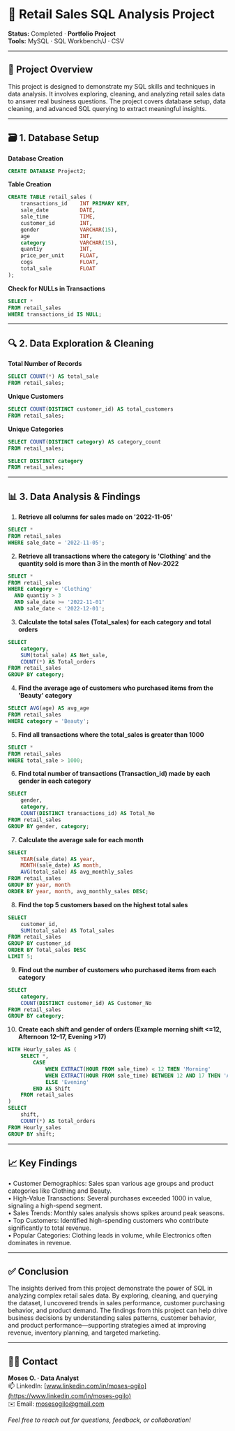 # 🛒 Retail Sales SQL Analysis Project

**Status:** Completed · **Portfolio Project**  
**Tools:** MySQL · SQL Workbench/J · CSV

---

## 📌 Project Overview

This project is designed to demonstrate my SQL skills and techniques in data analysis. It involves exploring, cleaning, and analyzing retail sales data to answer real business questions. The project covers database setup, data cleaning, and advanced SQL querying to extract meaningful insights.

---

## 🗃️ 1. Database Setup

**Database Creation**
```sql
CREATE DATABASE Project2;
```

**Table Creation**
```sql
CREATE TABLE retail_sales (
    transactions_id    INT PRIMARY KEY,
    sale_date          DATE,
    sale_time          TIME,
    customer_id        INT,
    gender             VARCHAR(15),
    age                INT,
    category           VARCHAR(15),
    quantiy            INT,
    price_per_unit     FLOAT,
    cogs               FLOAT,
    total_sale         FLOAT
);
```

**Check for NULLs in Transactions**
```sql
SELECT *
FROM retail_sales
WHERE transactions_id IS NULL;
```

---

## 🔍 2. Data Exploration & Cleaning

**Total Number of Records**
```sql
SELECT COUNT(*) AS total_sale 
FROM retail_sales;
```

**Unique Customers**
```sql
SELECT COUNT(DISTINCT customer_id) AS total_customers 
FROM retail_sales;
```

**Unique Categories**
```sql
SELECT COUNT(DISTINCT category) AS category_count 
FROM retail_sales;

SELECT DISTINCT category 
FROM retail_sales;
```

---

## 📊 3. Data Analysis & Findings

1. **Retrieve all columns for sales made on '2022-11-05'**
```sql
SELECT *
FROM retail_sales
WHERE sale_date = '2022-11-05';
```

2. **Retrieve all transactions where the category is 'Clothing' and the quantity sold is more than 3 in the month of Nov-2022**
```sql
SELECT *
FROM retail_sales
WHERE category = 'Clothing'
  AND quantiy > 3
  AND sale_date >= '2022-11-01'
  AND sale_date < '2022-12-01';
```

3. **Calculate the total sales (Total_sales) for each category and total orders**
```sql
SELECT 
    category,
    SUM(total_sale) AS Net_sale,
    COUNT(*) AS Total_orders
FROM retail_sales
GROUP BY category;
```

4. **Find the average age of customers who purchased items from the 'Beauty' category**
```sql
SELECT AVG(age) AS avg_age
FROM retail_sales
WHERE category = 'Beauty';
```

5. **Find all transactions where the total_sales is greater than 1000**
```sql
SELECT *
FROM retail_sales
WHERE total_sale > 1000;
```

6. **Find total number of transactions (Transaction_id) made by each gender in each category**
```sql
SELECT
    gender,
    category,
    COUNT(DISTINCT transactions_id) AS Total_No
FROM retail_sales
GROUP BY gender, category;
```

7. **Calculate the average sale for each month**
```sql
SELECT
    YEAR(sale_date) AS year,
    MONTH(sale_date) AS month,
    AVG(total_sale) AS avg_monthly_sales
FROM retail_sales
GROUP BY year, month
ORDER BY year, month, avg_monthly_sales DESC;
```

8. **Find the top 5 customers based on the highest total sales**
```sql
SELECT
    customer_id,
    SUM(total_sale) AS Total_sales
FROM retail_sales
GROUP BY customer_id
ORDER BY Total_sales DESC
LIMIT 5;
```

9. **Find out the number of customers who purchased items from each category**
```sql
SELECT
    category,
    COUNT(DISTINCT customer_id) AS Customer_No
FROM retail_sales
GROUP BY category;
```

10. **Create each shift and gender of orders (Example morning shift <=12, Afternoon 12–17, Evening >17)**
```sql
WITH Hourly_sales AS (
    SELECT *,
        CASE
            WHEN EXTRACT(HOUR FROM sale_time) < 12 THEN 'Morning'
            WHEN EXTRACT(HOUR FROM sale_time) BETWEEN 12 AND 17 THEN 'Afternoon'
            ELSE 'Evening'
        END AS Shift
    FROM retail_sales
)
SELECT
    shift,
    COUNT(*) AS total_orders
FROM Hourly_sales
GROUP BY shift;
```

---

## 📈 Key Findings

• Customer Demographics: Sales span various age groups and product categories like Clothing and Beauty.  
• High-Value Transactions: Several purchases exceeded 1000 in value, signaling a high-spend segment.  
• Sales Trends: Monthly sales analysis shows spikes around peak seasons.  
• Top Customers: Identified high-spending customers who contribute significantly to total revenue.  
• Popular Categories: Clothing leads in volume, while Electronics often dominates in revenue.

---

## ✅ Conclusion

The insights derived from this project demonstrate the power of SQL in analyzing complex retail sales data. By exploring, cleaning, and querying the dataset, I uncovered trends in sales performance, customer purchasing behavior, and product demand. The findings from this project can help drive business decisions by understanding sales patterns, customer behavior, and product performance—supporting strategies aimed at improving revenue, inventory planning, and targeted marketing.

---

## 🙋‍♂️ Contact

**Moses O. · Data Analyst**  
📫 LinkedIn: [www.linkedin.com/in/moses-ogilo](https://www.linkedin.com/in/moses-ogilo)  
✉️ Email: mosesogilo@gmail.com

*Feel free to reach out for questions, feedback, or collaboration!*

